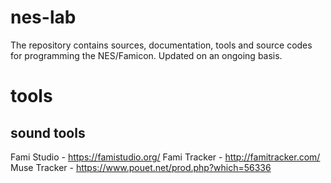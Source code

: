# nes-lab

The repository contains sources, documentation, tools and source codes for programming the NES/Famicon. Updated on an ongoing basis.

# tools

## sound tools

Fami Studio - https://famistudio.org/
Fami Tracker - http://famitracker.com/
Muse Tracker - https://www.pouet.net/prod.php?which=56336
